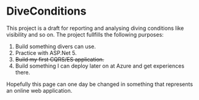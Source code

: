 # DiveConditions
This project is a draft for reporting and analysing diving conditions like visibility and so on. The project fullfills the following purposes:

 1. Build something divers can use.
 1. Practice with ASP.Net 5.
 1. ~~Build my first CQRS/ES application.~~
 1. Build something I can deploy later on at Azure and get experiences there.

Hopefully this page can one day be changed in something that represents an online web application.
